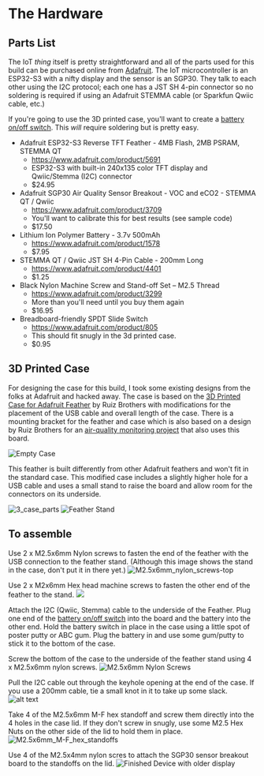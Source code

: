 # The Hardware

## Parts List

The IoT *thing* itself is pretty straightforward and all of the parts used for this build can be purchased online from [Adafruit](https://adafruit.com). The IoT microcontroller is an ESP32-S3 with a nifty display and the sensor is an SGP30. They talk to each other using the I2C protocol; each one has a JST SH 4-pin connector so no soldering is required if using an Adafruit STEMMA cable (or Sparkfun Qwiic cable, etc.) 

If you're going to use the 3D printed case, you'll want to create a [battery on/off switch](https://learn.adafruit.com/on-slash-off-switches). This *will* require soldering but is pretty easy.



- Adafruit ESP32-S3 Reverse TFT Feather - 4MB Flash, 2MB PSRAM, STEMMA QT
    - https://www.adafruit.com/product/5691
    - ESP32-S3 with built-in 240x135 color TFT display and Qwiic/Stemma (I2C) connector
    - $24.95
- Adafruit SGP30 Air Quality Sensor Breakout - VOC and eCO2 - STEMMA QT / Qwiic
    - https://www.adafruit.com/product/3709
    - You'll want to calibrate this for best results (see sample code)
    - $17.50
- Lithium Ion Polymer Battery - 3.7v 500mAh
    - https://www.adafruit.com/product/1578
    - $7.95
- STEMMA QT / Qwiic JST SH 4-Pin Cable - 200mm Long
    - https://www.adafruit.com/product/4401
    - $1.25
- Black Nylon Machine Screw and Stand-off Set – M2.5 Thread
    - https://www.adafruit.com/product/3299
    - More than you'll need until you buy them again
    - $16.95
- Breadboard-friendly SPDT Slide Switch
    - https://www.adafruit.com/product/805
    - This should fit snugly in the 3d printed case.
    - $0.95


## 3D Printed Case
For designing the case for this build, I took some existing designs from the folks at Adafruit and hacked away. The case is based on the [3D Printed Case for Adafruit Feather](https://learn.adafruit.com/3d-printed-case-for-adafruit-feather/cad) by Ruiz Brothers with modifications for the placement of the USB cable and overall length of the case. There is a mounting bracket for the feather and case which is also based on a design by Ruiz Brothers for an [air-quality monitoring project](https://learn.adafruit.com/aqi-case) that also uses this board.

![Empty Case](../images/empty_cases.jpg)

This feather is built differently from other Adafruit feathers and won't fit in the standard case. This modified case includes a slightly higher hole for a USB cable and uses a small stand to raise the board and allow room for the connectors on its underside.

![3_case_parts](../images/3_case_parts.jpg)
![Feather Stand](../images/feather_stand.jpg)

## To assemble
Use 2 x M2.5x6mm Nylon screws to fasten the end of the feather with the USB connection to the feather stand. (Although this image shows the stand in the case, don't put it in there yet.)
![M2.5x6mm_nylon_screws-top](../images/M2.5x6mm_nylon_screws-top.jpg)

Use 2 x M2x6mm Hex head machine screws to fasten the other end of the feather to the stand.
![](../images/M2x6mm_hex_screws.jpg)

Attach the I2C (Qwiic, Stemma) cable to the underside of the Feather. Plug one end of the [battery on/off switch](https://learn.adafruit.com/on-slash-off-switches) into the board and the battery into the other end. Hold the battery switch in place in the case using a little spot of poster putty or ABC gum. Plug the battery in and use some gum/putty to stick it to the bottom of the case. 

Screw the bottom of the case to the underside of the feather stand using 4 x M2.5x6mm nylon screws.
![M2.5x6mm Nylon Screws](../images/M2.5x6mm_nylon_screws-underside.jpg)

Pull the I2C cable out through the keyhole opening at the end of the case. If you use a 200mm cable, tie a small knot in it to take up some slack.
![alt text](../images/finished_case_lid_off.jpg)

Take 4 of the M2.5x6mm M-F hex standoff and screw them directly into the 4 holes in the case lid. If they don't screw in snugly, use some M2.5 Hex Nuts on the other side of the lid to hold them in place.
![M2.5x6mm_M-F_hex_standoffs](../images/M2.5x6mm_M-F_hex_standoff.jpg)

Use 4 of the M2.5x4mm nylon scres to attach the SGP30 sensor breakout board to the standoffs on the lid. 
![Finished Device with older display](../images/finished_device_older_code.jpg)